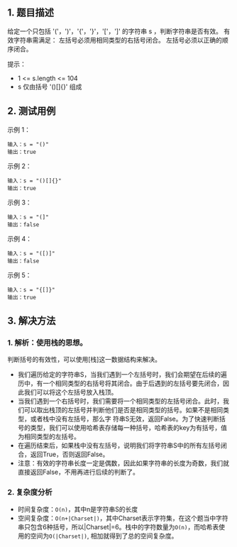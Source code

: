 ## 1. 题目描述

给定一个只包括 '('，')'，'{'，'}'，'['，']' 的字符串 s ，判断字符串是否有效。
有效字符串需满足：
左括号必须用相同类型的右括号闭合。
左括号必须以正确的顺序闭合。

提示：
- 1 <= s.length <= 104
- s 仅由括号 '()[]{}' 组成

## 2. 测试用例

示例 1：
```
输入：s = "()"
输出：true
```
示例 2：
```
输入：s = "()[]{}"
输出：true
```
示例 3：
```
输入：s = "(]"
输出：false
```
示例 4：
```
输入：s = "([)]"
输出：false
```
示例 5：
```
输入：s = "{[]}"
输出：true
```

## 3. 解决方法

### 1. 解析：使用栈的思想。
判断括号的有效性，可以使用[栈]这一数据结构来解决。
- 我们遍历给定的字符串S，当我们遇到一个左括号时，我们会期望在后续的遍历中，有一个相同类型的右括号将其闭合。由于后遇到的左括号要先闭合，因此我们可以将这个左括号放入栈顶。
- 当我们遇到一个右括号时，我们需要将一个相同类型的左括号闭合。此时，我们可以取出栈顶的左括号并判断他们是否是相同类型的括号。如果不是相同类型，或者栈中没有左括号，那么字
符串S无效，返回False。为了快速判断括号的类型，我们可以使用哈希表存储每一种括号，哈希表的key为有括号，值为相同类型的左括号。
- 在遍历结束后，如果栈中没有左括号，说明我们将字符串S中的所有左括号闭合，返回True，否则返回False。
- 注意：有效的字符串长度一定是偶数，因此如果字符串的长度为奇数，我们就直接返回False，不用再进行后续的判断了。

### 2. 复杂度分析
- 时间复杂度：`O(n)`，其中n是字符串S的长度
- 空间复杂度：`O(n+|Charset|)`，其中Charset表示字符集，在这个题当中字符串只包含6种括号，所以|Charset|=6。栈中的字符数量为`O(n)`，而哈希表使用的空间为`O(|Charset|)`,
相加就得到了总的空间复杂度。






